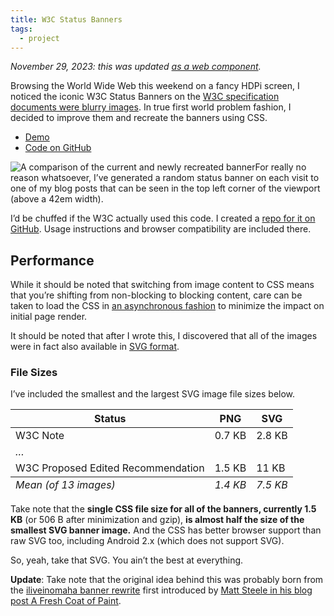```yaml
---
title: W3C Status Banners
tags:
  - project
---
```

<p class="sub"><em>November 29, 2023: this was updated <a href="/web/w3c-banner-web-component/">as a web component</a>.</em></p>

Browsing the World Wide Web this weekend on a fancy HDPi screen, I noticed the iconic W3C Status Banners on the [W3C specification documents were blurry images](http://www.w3.org/TR/CSS2/). In true first world problem fashion, I decided to improve them and recreate the banners using CSS.

 * [Demo](http://zachleat.github.io/w3c-banners/)
 * [Code on GitHub](https://github.com/zachleat/w3c-banners/)

<img src="/web/img/posts/w3c-banners/comparison.png" alt="A comparison of the current and newly recreated banner" style="max-height: 397px; float: left;">

For really no reason whatsoever, I’ve generated a random status banner on each visit to one of my blog posts that can be seen in the top left corner of the viewport (above a 42em width).

I’d be chuffed if the W3C actually used this code. I created a [repo for it on GitHub](https://github.com/zachleat/w3c-banners). Usage instructions and browser compatibility are included there.

## Performance

While it should be noted that switching from image content to CSS means that you’re shifting from non-blocking to blocking content, care can be taken to load the CSS in [an asynchronous fashion](https://github.com/filamentgroup/loadCSS/) to minimize the impact on initial page render.

It should be noted that after I wrote this, I discovered that all of the images were in fact also available in [SVG format](http://www.w3.org/StyleSheets/TR/).

### File Sizes

I’ve included the smallest and the largest SVG image file sizes below.

<table>
	<thead>
		<tr>
			<th>Status</th>
			<th>PNG</th>
			<th>SVG</th>
		</tr>
	</thead>
	<tfoot>
		<tr>
			<td><em>Mean (of 13 images)</em></td>
			<td><em>1.4 KB</em></td>
			<td><em>7.5 KB</em></td>
		</tr>
	</tfoot>
	<tbody>
		<tr>
			<td>W3C Note</td>
			<td>0.7 KB</td>
			<td>2.8 KB</td>
		</tr>
		<tr>
			<td colspan="3"><em>…</em></td>
		</tr>
		<tr>
			<td>W3C Proposed Edited Recommendation</td>
			<td>1.5 KB</td>
			<td>11 KB</td>
		</tr>
	</tbody>
</table>

Take note that the <strong>single CSS file size for all of the banners, currently 1.5 KB</strong> (or 506 B after minimization and gzip), <strong>is almost half the size of the smallest SVG banner image.</strong> And the CSS has better browser support than raw SVG too, including Android 2.x (which does not support SVG).

So, yeah, take that SVG. You ain’t the best at everything.

**Update**: Take note that the original idea behind this was probably born from the [iliveinomaha banner rewrite](https://github.com/zachleat/iliveinomaha-banner) first introduced by [Matt Steele in his blog post A Fresh Coat of Paint](http://www.matthew-steele.com/a-fresh-coat-of-paint/).
